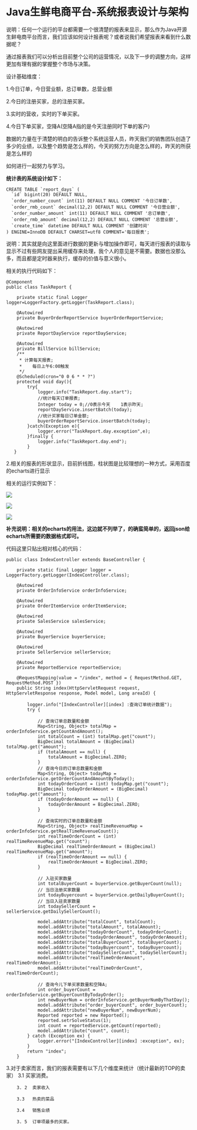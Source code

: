 # Java生鲜电商平台-系统报表设计与架构

说明：任何一个运行的平台都需要一个很清楚的报表来显示，那么作为Java开源生鲜电商平台而言，我们应该如何设计报表呢？或者说我们希望报表来看到什么数据呢？

通过报表我们可以分析出目前整个公司的运营情况，以及下一步的调整方向，这样更加有理有据的掌握整个市场与决策。

设计基础维度：

1.今日订单，今日营业额，总订单数，总营业额

2.今日的注册买家，总的注册买家。

3.实时的营收，实时的下单买家。

4.今日下单买家，空降A(空降A指的是今天注册同时下单的客户)

数据的力量在于清楚的明白的告诉整个系统运营人员，昨天我们的销售团队创造了多少的业绩，以及整个趋势是怎么样的，今天的努力方向是怎么样的，昨天的所获是怎么样的

如何进行一起努力与学习。

**统计表的系统设计如下：**

```
CREATE TABLE `report_days` (
  `id` bigint(20) DEFAULT NULL,
  `order_number_count` int(11) DEFAULT NULL COMMENT '今日订单数',
  `order_rmb_count` decimal(12,2) DEFAULT NULL COMMENT '今日营业额',
  `order_number_amount` int(11) DEFAULT NULL COMMENT '总订单数',
  `order_rmb_amount` decimal(12,2) DEFAULT NULL COMMENT '总营业额',
  `create_time` datetime DEFAULT NULL COMMENT '创建时间'
) ENGINE=InnoDB DEFAULT CHARSET=utf8 COMMENT='每日报表';
```

说明：其实就是向这里面进行数据的更新与增加操作即可，每天进行报表的读取与显示不过有些网友提出采用缓存来处理，我个人的意见是不需要。数据也没那么多，而且都是定时器来执行，缓存的价值与意义很小。

相关的执行代码如下：


```
@Component
public class TaskReport {

    private static final Logger logger=LoggerFactory.getLogger(TaskReport.class);
    
    @Autowired
    private BuyerOrderReportService buyerOrderReportService;
    
    @Autowired
    private ReportDayService reportDayService;
    
    @Autowired
    private BillService billService;
    /**
     * 计算每天报表;
     *    每日上午6:00触发
     */
    @Scheduled(cron="0 0 6 * * ?")
    protected void day(){
        try{
            logger.info("TaskReport.day.start");
            //统计每天订单报表;
            Integer today = 0;//0表示今天    1表示昨天;
            reportDayService.insertBatch(today);
            //统计买家每日订单金额;
            buyerOrderReportService.insertBatch(today);
        }catch(Exception e){
            logger.error("TaskReport.day.exception",e);
        }finally {
            logger.info("TaskReport.day.end");
        }
   }
```

2.相关的报表的形状显示，目前折线图，柱状图是比较理想的一种方式，采用百度的echarts进行显示

相关的运行实例如下：

![](/static/image/641237-20180530070707012-668006159.png)

![](/static/image/641237-20180530070735606-1363856519.png)

![](/static/image/641237-20180530070814534-101856237.png)

**补充说明：相关的echarts的用法，这边就不列举了，的确蛮简单的，返回json给echarts所需要的数据格式即可。**

代码这里只贴出相对核心的代码：


```
public class IndexController extends BaseController {

    private static final Logger logger = LoggerFactory.getLogger(IndexController.class);
    
    @Autowired
    private OrderInfoService orderInfoService;

    @Autowired
    private OrderItemService orderItemService;

    @Autowired
    private SalesService salesService;

    @Autowired
    private BuyerService buyerService;

    @Autowired
    private SellerService sellerService;

    @Autowired
    private ReportedService reportedService;

    @RequestMapping(value = "/index", method = { RequestMethod.GET, RequestMethod.POST })
    public String index(HttpServletRequest request, HttpServletResponse response, Model model, Long areaId) {

        logger.info("[IndexController][index] :查询订单统计数据");
        try {

            // 查询订单总数量和金额
            Map<String, Object> totalMap = orderInfoService.getCountAndAmount();
            int totalCount = (int) totalMap.get("count");
            BigDecimal totalAmount = (BigDecimal) totalMap.get("amount");
            if (totalAmount == null) {
                totalAmount = BigDecimal.ZERO;
            }
            // 查询今日的订单总数量和金额
            Map<String, Object> todayMap = orderInfoService.getOrderCountAndAmountByToday();
            int todayOrderCount = (int) todayMap.get("count");
            BigDecimal todayOrderAmount = (BigDecimal) todayMap.get("amount");
            if (todayOrderAmount == null) {
                todayOrderAmount = BigDecimal.ZERO;
            }

            // 查询实时的订单总数量和金额
            Map<String, Object> realTimeRevenueMap = orderInfoService.getRealTimeRevenueCount();
            int realTimeOrderCount = (int) realTimeRevenueMap.get("count");
            BigDecimal realTimeOrderAmount = (BigDecimal) realTimeRevenueMap.get("amount");
            if (realTimeOrderAmount == null) {
                realTimeOrderAmount = BigDecimal.ZERO;
            }

            // 入驻买家数量
            int totalBuyerCount = buyerService.getBuyerCount(null);
            // 当日注册买家数量
            int todayBuyercount = buyerService.getDailyBuyerCount();
            // 当日入驻卖家数量
            int todaySellerCount = sellerService.getDailySellerCount();

            model.addAttribute("totalCount", totalCount);
            model.addAttribute("totalAmount", totalAmount);
            model.addAttribute("todayOrderCount", todayOrderCount);
            model.addAttribute("todayOrderAmount", todayOrderAmount);
            model.addAttribute("totalBuyerCount", totalBuyerCount);
            model.addAttribute("todayBuyercount", todayBuyercount);
            model.addAttribute("todaySellerCount", todaySellerCount);
            model.addAttribute("realTimeOrderAmount", realTimeOrderAmount);
            model.addAttribute("realTimeOrderCount", realTimeOrderCount);

            // 查询今儿下单买家数量和空降A;
            int order_buyerCount = orderInfoService.getBuyerCountByTodayOrder();
            int newBuyerNum = orderInfoService.getBuyerNumByThatDay();
            model.addAttribute("order_buyerCount", order_buyerCount);
            model.addAttribute("newBuyerNum", newBuyerNum);
            Reported reported = new Reported();
            reported.setrSolveStatus(1);
            int count = reportedService.getCount(reported);
            model.addAttribute("count", count);
        } catch (Exception ex) {
            logger.error("[IndexController][index] :exception", ex);
        }
        return "index";
    }
```

3.对于卖家而言，我们的报表需要有以下几个维度来统计（统计最新的TOP的卖家）
3.1   买家消费。

        3. 2  卖家收入

        3.3   热卖的菜品

        3.4   销售业绩

        3. 5  订单项最多的买家。

